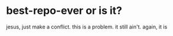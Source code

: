# best-repo-ever or is it?
jesus, just make a conflict. this is a problem. it still ain't.
again, it is